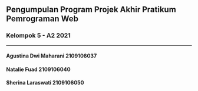 ## Pengumpulan Program Projek Akhir Pratikum Pemrograman Web
### Kelompok 5 - A2 2021
-------------------------------------------------------------------------------
#### Agustina Dwi Maharani      2109106037
#### Natalie Fuad               2109106040
#### Sherina Laraswati          2109106050
